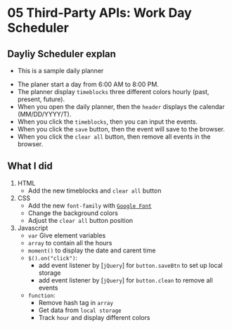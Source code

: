 # 05 Third-Party APIs: Work Day Scheduler

## Dayliy Scheduler explan

* This is a sample daily planner
- The planer start a day from 6:00 AM to 8:00 PM.
- The planner display `timeblocks` three different colors hourly (past, present, future).
- When you open the daily planner, then the `header` displays the calendar (MM/DD/YYYY/T).
- When you click the `timeblocks`, then you can input the events.
- When you click the `save` button, then the event will save to the browser.
- When you click the `clear all` button, then remove all events in the browser.

## What I did

1. HTML
    * Add the new timeblocks and `clear all` button
2. CSS
    * Add the new `font-family` with [`Google Font`](https://fonts.google.com/)
    * Change the background colors
    * Adjust the `clear all` button position
3. Javascript
    * `var` Give element variables
    * `array` to contain all the hours
    * `moment()` to display the date and carent time
    * `$().on("click")`:
        - add event listener by [`jQuery`] for `button.saveBtn` to set up local storage
        - add event listener by [`jQuery`] for `button.clean` to remove all events
    * `function`:
        - Remove hash tag in `array`
        - Get data from `local storage`
        - Track `hour` and display different colors
